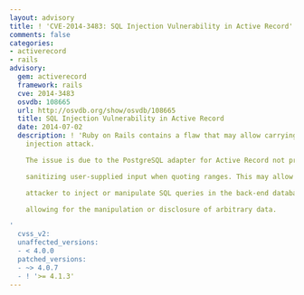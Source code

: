 ```yaml
---
layout: advisory
title: ! 'CVE-2014-3483: SQL Injection Vulnerability in Active Record'
comments: false
categories:
- activerecord
- rails
advisory:
  gem: activerecord
  framework: rails
  cve: 2014-3483
  osvdb: 108665
  url: http://osvdb.org/show/osvdb/108665
  title: SQL Injection Vulnerability in Active Record
  date: 2014-07-02
  description: ! 'Ruby on Rails contains a flaw that may allow carrying out an SQL
    injection attack.

    The issue is due to the PostgreSQL adapter for Active Record not properly

    sanitizing user-supplied input when quoting ranges. This may allow a remote

    attacker to inject or manipulate SQL queries in the back-end database,

    allowing for the manipulation or disclosure of arbitrary data.

'
  cvss_v2: 
  unaffected_versions:
  - < 4.0.0
  patched_versions:
  - ~> 4.0.7
  - ! '>= 4.1.3'
---
```


